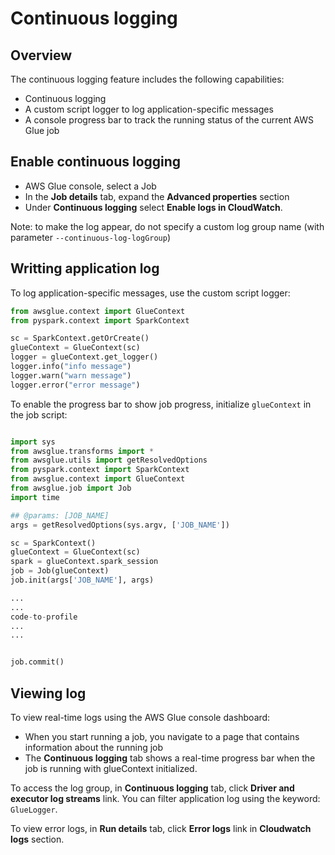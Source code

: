 # Continuous logging

## Overview
The continuous logging feature includes the following capabilities:
- Continuous logging
- A custom script logger to log application-specific messages
- A console progress bar to track the running status of the current AWS Glue job


## Enable continuous logging

- AWS Glue console, select a Job
- In the **Job details** tab, expand the **Advanced properties** section
- Under **Continuous logging** select **Enable logs in CloudWatch**.

Note: to make the log appear, do not specify a custom log group name (with parameter `--continuous-log-logGroup`)


## Writting application log

To log application-specific messages, use the custom script logger:
```py
from awsglue.context import GlueContext
from pyspark.context import SparkContext

sc = SparkContext.getOrCreate()
glueContext = GlueContext(sc)
logger = glueContext.get_logger()
logger.info("info message")
logger.warn("warn message")
logger.error("error message")
```

To enable the progress bar to show job progress, initialize `glueContext` in the job script:
```py

import sys
from awsglue.transforms import *
from awsglue.utils import getResolvedOptions
from pyspark.context import SparkContext
from awsglue.context import GlueContext
from awsglue.job import Job
import time

## @params: [JOB_NAME]
args = getResolvedOptions(sys.argv, ['JOB_NAME'])

sc = SparkContext()
glueContext = GlueContext(sc)
spark = glueContext.spark_session
job = Job(glueContext)
job.init(args['JOB_NAME'], args)

...
...
code-to-profile
...
...


job.commit()
```


## Viewing log

To view real-time logs using the AWS Glue console dashboard:
- When you start running a job, you navigate to a page that contains information about the running job
- The **Continuous logging** tab shows a real-time progress bar when the job is running with glueContext initialized.

To access the log group, in **Continuous logging** tab, click **Driver and executor log streams** link. You can filter application log using the keyword: `GlueLogger`.

To view error logs, in **Run details** tab, click **Error logs** link in **Cloudwatch logs** section.